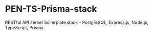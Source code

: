 # PEN-TS-Prisma-stack
RESTful API server boilerplate stack - PostgreSQL, Express.js, Node.js, TypeScript, Prisma.

